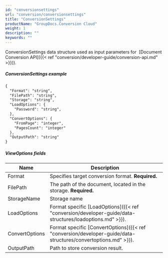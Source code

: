 ```yaml
---
id: "conversionsettings"
url: "conversion/conversionsettings"
title: "ConversionSettings"
productName: "GroupDocs.Conversion Cloud"
weight: 1
description: ""
keywords: ""
---
```

ConversionSettings data structure used as input parameters for  [Document Conversion API]({{< ref "conversion/developer-guide/conversion-api.md" >}})).

##### ConversionSettings example #####

```html
{
  "Format": "string",
  "FilePath": "string",
  "Storage": "string",
  "LoadOptions": {
    "Password": "string",
  },
  "ConvertOptions": {
    "FromPage": "integer",
    "PagesCount": "integer"
  },
  "OutputPath": "string"
}

```

##### ViewOptions fields #####

|Name|Description
|---|---
|Format|Specifies target conversion format. **Required.**
|FilePath|The path of the document, located in the storage. **Required.**
|StorageName|Storage name
|LoadOptions|Format specific  [LoadOptions]({{< ref "conversion/developer-guide/data-structures/loadoptions.md" >}}).
|ConvertOptions|Format specific  [ConvertOptions]({{< ref "conversion/developer-guide/data-structures/convertoptions.md" >}}).
|OutputPath|Path to store conversion result.
